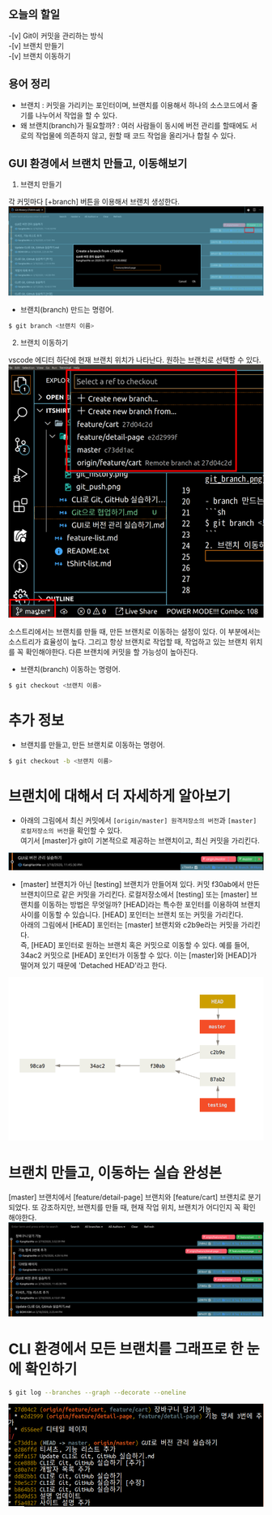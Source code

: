 ## 오늘의 할일

-[v] Git이 커밋을 관리하는 방식  
-[v] 브랜치 만들기  
-[v] 브랜치 이동하기

## 용어 정리

- 브랜치 : 커밋을 가리키는 포인터이며, 브랜치를 이용해서 하나의 소스코드에서 줄기를 나누어서 작업을 할 수 있다.
- 왜 브랜치(branch)가 필요할까?
  : 여러 사람들이 동시에 버전 관리를 할때에도 서로의 작업물에 의존하지 않고, 원할 때 코드 작업을 올리거나 합칠 수 있다.

## GUI 환경에서 브랜치 만들고, 이동해보기

1. 브랜치 만들기

각 커밋마다 [+branch] 버튼을 이용해서 브랜치 생성한다.  
![git_branch](img/git_branch.png)

- 브랜치(branch) 만드는 명령어.

```sh
$ git branch <브랜치 이름>
```

2. 브랜치 이동하기

vscode 에디터 하단에 현재 브랜치 위치가 나타난다. 원하는 브랜치로 선택할 수 있다.  
![git_checkout](img/git_checkout.png)

소스트리에서는 브랜치를 만들 때, 만든 브랜치로 이동하는 설정이 있다. 이 부분에서는 소스트리가 효율성이 높다. 그리고 항상 브랜치로 작업할 때, 작업하고 있는 브랜치 위치를 꼭 확인해야한다. 다른 브랜치에 커밋을 할 가능성이 높아진다.

- 브랜치(branch) 이동하는 명령어.

```sh
$ git checkout <브랜치 이름>
```

# 추가 정보

- 브랜치를 만들고, 만든 브랜치로 이동하는 명령어.

```sh
$ git checkout -b <브랜치 이름>
```

# 브랜치에 대해서 더 자세하게 알아보기

- 아래의 그림에서 최신 커밋에서 `[origin/master] 원격저장소의 버전`과 `[master] 로컬저장소의 버전`을 확인할 수 있다.  
  여기서 [master]가 git이 기본적으로 제공하는 브랜치이고, 최신 커밋을 가리킨다.

![master_branch](img/master_branch.png)

- [master] 브랜치가 아닌 [testing] 브랜치가 만들어져 있다. 커밋 f30ab에서 만든 브랜치이므로 같은 커밋을 가리킨다. 로컬저장소에서 [testing] 또는 [master] 브랜치를 이동하는 방법은 무엇일까? [HEAD]라는 특수한 포인터를 이용하여 브랜치 사이를 이동할 수 있습니다. [HEAD] 포인터는 브랜치 또는 커밋을 가리킨다.  
  아래의 그림에서 [HEAD] 포인터는 [master] 브랜치와 c2b9e라는 커밋을 가리킨다.  
  즉, [HEAD] 포인터로 원하는 브랜치 혹은 커밋으로 이동할 수 있다. 예를 들어, 34ac2 커밋으로 [HEAD] 포인터가 이동할 수 있다. 이는 [master]와 [HEAD]가 떨어져 있기 때문에 'Detached HEAD'라고 한다.

![git_branch_master](img/git_branch_master.png)

# 브랜치 만들고, 이동하는 실습 완성본

[master] 브랜치에서 [feature/detail-page] 브랜치와 [feature/cart] 브랜치로 분기 되었다. 또 강조하지만, 브랜치를 만들 때, 현재 작업 위치, 브랜치가 어디인지 꼭 확인 해야한다.
![git_branches](img/git_branches.png)

# CLI 환경에서 모든 브랜치를 그래프로 한 눈에 확인하기

```sh
$ git log --branches --graph --decorate --oneline
```

![git_log_graph](img/git_log_graph.png)
